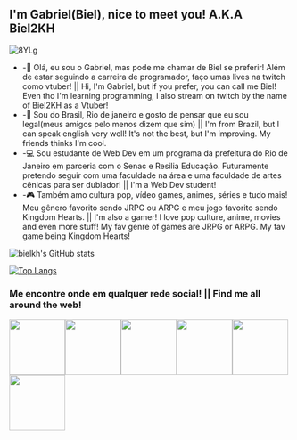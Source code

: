 ## I'm Gabriel(Biel), nice to meet you! A.K.A Biel2KH 

![8YLg](https://user-images.githubusercontent.com/115048603/208318063-be2e78a0-a0a8-4d85-803c-f7297bb4a68d.gif)

- -👋 Olá, eu sou o Gabriel, mas pode me chamar de Biel se preferir! Além de estar seguindo a carreira de programador, faço umas lives na twitch como vtuber! || Hi, I'm Gabriel, but if you prefer, you can call me Biel! Even tho I'm learning programming, I also stream on twitch by the name of Biel2KH as a Vtuber!
- -📍 Sou do Brasil, Rio de janeiro e gosto de pensar que eu sou legal(meus amigos pelo menos dizem que sim) || I'm from Brazil, but I can speak english very well! It's not the best, but I'm improving. My friends thinks I'm cool. 
- -💻 Sou estudante de Web Dev em um programa da prefeitura do Rio de Janeiro em parceria com o Senac e Resilia Educação. Futuramente pretendo seguir com uma faculdade na área e uma faculdade de artes cênicas para ser dublador! || I'm a Web Dev student!
- -🎮 Também amo cultura pop, vídeo games, animes, séries e tudo mais! Meu gênero favorito sendo JRPG ou ARPG e meu jogo favorito sendo Kingdom Hearts. || I'm also a gamer! I love pop culture, anime, movies and even more stuff! My fav genre of games are JRPG or ARPG. My fav game being Kingdom Hearts!



![bielkh's GitHub stats](https://github-readme-stats.vercel.app/api?username=bielkh&show_icons=true&theme=tokyonight)



[![Top Langs](https://github-readme-stats.vercel.app/api/top-langs/?username=bielkh&layout=compact&show_icons=true&theme=tokyonight)](https://github.com/anuraghazra/github-readme-stats)




### Me encontre onde em qualquer rede social! || Find me all around the web! 

<a href="https://twitter.com/biel2kh" target="blank"><img align="center" src="https://i.ibb.co/PmjM96C/Twitter.png" height="100" /></a><a href="https://www.twitch.tv/biel2kh" target="blank"><img align="center" src="https://i.ibb.co/cJCzFTW/Twitch.png" height="100" /></a><a href="https://www.tiktok.com/@biel2kh" target="blank"><img align="center" src="https://i.ibb.co/BnmFG1d/Tik-Tok.png" height="100" /></a><a href="https://www.youtube.com/channel/UCAk_qY0zASG6mDJMed8PUIg" target="blank"><img align="center" src="https://i.ibb.co/125BW8b/Youtube.png" height="100" /></a><a href="https://www.linkedin.com/in/gabriel-da-silva-rocha-21039b234/" target="blank"><img align="center" src="https://i.ibb.co/0B9h9g2/LinkedIN.png" height="100" /></a><a href="https://www.instagram.com/biel2kh/" target="blank"><img align="center" src="https://i.ibb.co/w6FvGC3/Instagram.png" height="100" /></a>



<!---
bielkh/bielkh is a ✨ special ✨ repository because its `README.md` (this file) appears on your GitHub profile.
You can click the Preview link to take a look at your changes.
--->
